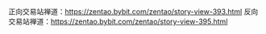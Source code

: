 正向交易站禅道：https://zentao.bybit.com/zentao/story-view-393.html
反向交易站禅道：https://zentao.bybit.com/zentao/story-view-395.html
